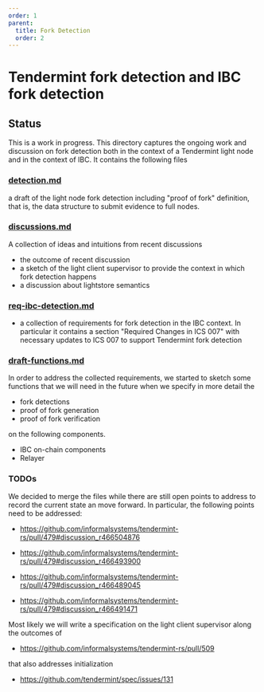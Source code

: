 ```yaml
---
order: 1
parent:
  title: Fork Detection
  order: 2
---
```


# Tendermint fork detection and IBC fork detection

## Status

This is a work in progress.
This directory captures the ongoing work and discussion on fork
detection both in the context of a Tendermint light node and in the
context of IBC. It contains the following files

### [detection.md](./detection.md)

a draft of the light node fork detection including "proof of fork"
  definition, that is, the data structure to submit evidence to full
  nodes.
  
### [discussions.md](./discussions.md)

A collection of ideas and intuitions from recent discussions

- the outcome of recent discussion
- a sketch of the light client supervisor to provide the context in
  which fork detection happens
- a discussion about lightstore semantics

### [req-ibc-detection.md](./req-ibc-detection.md)

- a collection of requirements for fork detection in the IBC
  context. In particular it contains a section "Required Changes in
  ICS 007" with necessary updates to ICS 007 to support Tendermint
  fork detection

### [draft-functions.md](./draft-functions.md)

In order to address the collected requirements, we started to sketch
some functions that we will need in the future when we specify in more
detail the

- fork detections
- proof of fork generation
- proof of fork verification

on the following components.

- IBC on-chain components
- Relayer

### TODOs

We decided to merge the files while there are still open points to
address to record the current state an move forward. In particular,
the following points need to be addressed:

- <https://github.com/informalsystems/tendermint-rs/pull/479#discussion_r466504876>

- <https://github.com/informalsystems/tendermint-rs/pull/479#discussion_r466493900>
  
- <https://github.com/informalsystems/tendermint-rs/pull/479#discussion_r466489045>
  
- <https://github.com/informalsystems/tendermint-rs/pull/479#discussion_r466491471>
  
Most likely we will write a specification on the light client
supervisor along the outcomes of
  
- <https://github.com/informalsystems/tendermint-rs/pull/509>

that also addresses initialization

- <https://github.com/tendermint/spec/issues/131>
